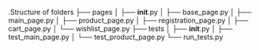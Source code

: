 .Structure of folders
├── pages
│   ├── __init__.py
│   ├── base_page.py
│   ├── main_page.py
│   ├── product_page.py
│   ├── registration_page.py
│   ├── cart_page.py
│   └── wishlist_page.py
├── tests
│   ├── __init__.py
│   ├── test_main_page.py
│   └── test_product_page.py
└── run_tests.py
